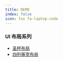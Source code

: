 ```yaml
---
title: DEMO
index: false
icon: fas fa-laptop-code
---
```


### UI 布局系列

- [圣杯布局](圣杯布局.md)
- [四列等宽布局](四列等宽布局.md)
